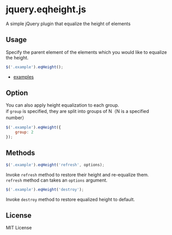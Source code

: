 # jquery.eqheight.js

A simple jQuery plugin that equalize the height of elements

## Usage
Specify the parent element of the elements which you would like to equalize the height.

```js
$('.example').eqHeight();
```

* [examples](http://bukurocci.github.io/jquery.eqHeight.js/example/)

## Option
You can also apply height equalization to each group.  
if `group` is specified,  they are split into groups of N（N is a specified number）

```js
$('.example').eqHeight({
	group: 2 
});
```

## Methods
```js
$('.example').eqHeight('refresh', options);
```
Invoke `refresh` method to restore their height and re-equalize them.  
`refresh` method can takes an `options` argument.


```js
$('.example').eqHeight('destroy');
```
Invoke `destroy` method to restore equalized height to default.

## License
MIT License
